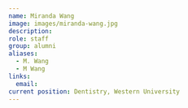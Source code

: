 ```yaml
---
name: Miranda Wang
image: images/miranda-wang.jpg
description: 
role: staff
group: alumni
aliases:
  - M. Wang
  - M Wang
links:
  email:
current position: Dentistry, Western University
---
```

